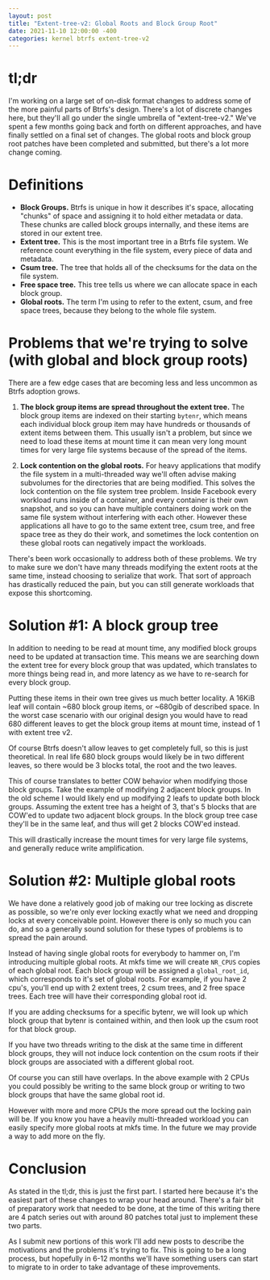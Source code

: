 ```yaml
---
layout: post
title: "Extent-tree-v2: Global Roots and Block Group Root"
date: 2021-11-10 12:00:00 -400
categories: kernel btrfs extent-tree-v2
---
```

# tl;dr

I'm working on a large set of on-disk format changes to address some of the more
painful parts of Btrfs's design.  There's a lot of discrete changes here, but
they'll all go under the single umbrella of "extent-tree-v2."  We've spent a few
months going back and forth on different approaches, and have finally settled on
a final set of changes.  The global roots and block group root patches have been
completed and submitted, but there's a lot more change coming.

# Definitions

- **Block Groups.**  Btrfs is unique in how it describes it's space, allocating
  "chunks" of space and assigning it to hold either metadata or data.  These
  chunks are called block groups internally, and these items are stored in our
  extent tree.
- **Extent tree.**  This is the most important tree in a Btrfs file system.  We
  reference count everything in the file system, every piece of data and
  metadata.
- **Csum tree.**  The tree that holds all of the checksums for the data on the
  file system.
- **Free space tree.**  This tree tells us where we can allocate space in each
  block group.
- **Global roots.**  The term I'm using to refer to the extent, csum, and free
  space trees, because they belong to the whole file system.

# Problems that we're trying to solve (with global and block group roots)

There are a few edge cases that are becoming less and less uncommon as Btrfs
adoption grows.

1. **The block group items are spread throughout the extent tree.**  The block
   group items are indexed on their starting `bytenr`, which means each
   individual block group item may have hundreds or thousands of extent items
   between them.  This usually isn't a problem, but since we need to load these
   items at mount time it can mean very long mount times for very large file
   systems because of the spread of the items.

2. **Lock contention on the global roots.**  For heavy applications that modify
   the file system in a multi-threaded way we'll often advise making subvolumes
   for the directories that are being modified.  This solves the lock contention
   on the file system tree problem.  Inside Facebook every workload runs inside
   of a container, and every container is their own snapshot, and so you can
   have multiple containers doing work on the same file system without
   interfering with each other.  However these applications all have to go to
   the same extent tree, csum tree, and free space tree as they do their work,
   and sometimes the lock contention on these global roots can negatively impact
   the workloads.

There's been work occasionally to address both of these problems.  We try to
make sure we don't have many threads modifying the extent roots at the same
time, instead choosing to serialize that work.  That sort of approach has
drastically reduced the pain, but you can still generate workloads that expose
this shortcoming.

# Solution #1: A block group tree

In addition to needing to be read at mount time, any modified block groups need
to be updated at transaction time.  This means we are searching down the extent
tree for every block group that was updated, which translates to more things
being read in, and more latency as we have to re-search for every block group.

Putting these items in their own tree gives us much better locality.  A 16KiB
leaf will contain ~680 block group items, or ~680gib of described space.  In the
worst case scenario with our original design you would have to read 680
different leaves to get the block group items at mount time, instead of 1 with
extent tree v2.

Of course Btrfs doesn't allow leaves to get completely full, so this is just
theoretical.  In real life 680 block groups would likely be in two different
leaves, so there would be 3 blocks total, the root and the two leaves.

This of course translates to better COW behavior when modifying those block
groups.  Take the example of modifying 2 adjacent block groups.  In the old
scheme I would likely end up modifying 2 leafs to update both block groups.
Assuming the extent tree has a height of 3, that's 5 blocks that are COW'ed to
update two adjacent block groups.  In the block group tree case they'll be in
the same leaf, and thus will get 2 blocks COW'ed instead.

This will drastically increase the mount times for very large file systems, and
generally reduce write amplification.

# Solution #2: Multiple global roots

We have done a relatively good job of making our tree locking as discrete as
possible, so we're only ever locking exactly what we need and dropping locks at
every conceivable point.  However there is only so much you can do, and so a
generally sound solution for these types of problems is to spread the pain
around.

Instead of having single global roots for everybody to hammer on, I'm
introducing multiple global roots.  At mkfs time we will create `NR_CPUS` copies
of each global root.  Each block group will be assigned a `global_root_id`,
which corresponds to it's set of global roots.  For example, if you have 2
cpu's, you'll end up with 2 extent trees, 2 csum trees, and 2 free space trees.
Each tree will have their corresponding global root id.

If you are adding checksums for a specific bytenr, we will look up which block
group that bytenr is contained within, and then look up the csum root for that
block group.

If you have two threads writing to the disk at the same time in different block
groups, they will not induce lock contention on the csum roots if their block
groups are associated with a different global root.

Of course you can still have overlaps.  In the above example with 2 CPUs you
could possibly be writing to the same block group or writing to two block groups
that have the same global root id.

However with more and more CPUs the more spread out the locking pain will be.
If you know you have a heavily multi-threaded workload you can easily specify
more global roots at mkfs time.  In the future we may provide a way to add more
on the fly.

# Conclusion

As stated in the tl;dr, this is just the first part.  I started here because
it's the easiest part of these changes to wrap your head around.  There's a fair
bit of preparatory work that needed to be done, at the time of this writing
there are 4 patch series out with around 80 patches total just to implement
these two parts.

As I submit new portions of this work I'll add new posts to describe the
motivations and the problems it's trying to fix.  This is going to be a long
process, but hopefully in 6-12 months we'll have something users can start to
migrate to in order to take advantage of these improvements.

